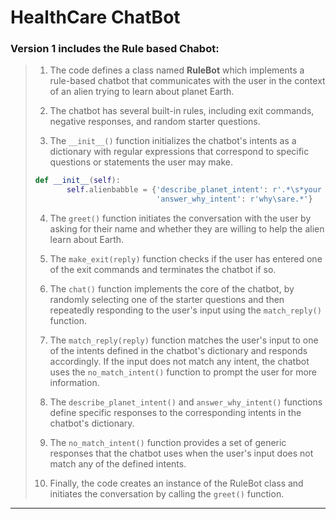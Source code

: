 # HealthCare ChatBot

### Version 1 includes the Rule based Chabot:


> 1. The code defines a class named **RuleBot** which implements a rule-based chatbot that communicates with the user in the context of an alien trying to learn about planet Earth.
>
> 2. The chatbot has several built-in rules, including exit commands, negative responses, and random starter questions.
> 
> 3. The `__init__()` function initializes the chatbot's intents as a dictionary with regular expressions that correspond to specific questions or statements the user may make.
>```python
>def __init__(self):
>        self.alienbabble = {'describe_planet_intent': r'.*\s*your planet.*',
>                            'answer_why_intent': r'why\sare.*'}
>``` 
>
>
>
>
> 4. The `greet()` function initiates the conversation with the user by asking for their name and whether they are willing to help the alien learn about Earth.
> 
> 5. The `make_exit(reply)` function checks if the user has entered one of the exit commands and terminates the chatbot if so.
> 
> 6. The `chat()` function implements the core of the chatbot, by randomly selecting one of the starter questions and then repeatedly responding to the user's input using the `match_reply()` function.
> 
> 7. The `match_reply(reply)` function matches the user's input to one of the intents defined in the chatbot's dictionary and responds accordingly. If the input does not match any intent, the chatbot uses the `no_match_intent()` function to prompt the user for more information.
> 
> 8. The `describe_planet_intent()` and `answer_why_intent()` functions define specific responses to the corresponding intents in the chatbot's dictionary.
> 
> 9. The `no_match_intent()` function provides a set of generic responses that the chatbot uses when the user's input does not match any of the defined intents.
> 
> 10. Finally, the code creates an instance of the RuleBot class and initiates the conversation by calling the `greet()` function.
***
